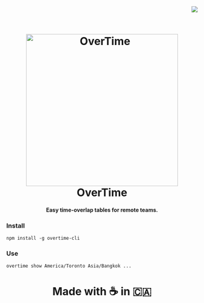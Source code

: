 <img src="https://raw.githubusercontent.com/diit/overtime-cli/master/example.png" align="right">

<h1 align="center">
  <br>
  <img src="https://raw.githubusercontent.com/diit/overtime-cli/master/logo.png" alt="OverTime" width="400">
  <br>
  OverTime
  <br>
</h1>

<h4 align="center">Easy time-overlap tables for remote teams.</h4>

### Install
`npm install -g overtime-cli`

### Use
```
overtime show America/Toronto Asia/Bangkok ...
```

<h1 align="center">
  Made with ☕ in 🇨🇦
</h1>
